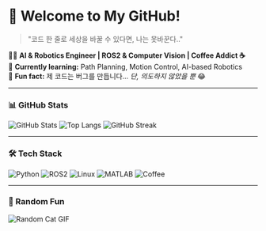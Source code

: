 # 🚀 Welcome to My GitHub!
> "코드 한 줄로 세상을 바꿀 수 있다면, 나는 못바꾼다.."  

👨‍💻 **AI & Robotics Engineer | ROS2 & Computer Vision | Coffee Addict ☕**  
🎯 **Currently learning:** Path Planning, Motion Control, AI-based Robotics  
📌 **Fun fact:** 제 코드는 버그를 만듭니다... *단, 의도하지 않았을 뿐* 😂  

---

### 📊 GitHub Stats
![GitHub Stats](https://github-readme-stats.vercel.app/api?username=YourGitHubUsername&show_icons=true&theme=tokyonight)
![Top Langs](https://github-readme-stats.vercel.app/api/top-langs/?username=YourGitHubUsername&layout=compact&theme=tokyonight)
![GitHub Streak](https://github-readme-streak-stats.herokuapp.com/?user=YourGitHubUsername&theme=tokyonight)

---

### 🛠 Tech Stack
![Python](https://img.shields.io/badge/-Python-3776AB?style=flat-square&logo=python&logoColor=white)
![ROS2](https://img.shields.io/badge/-ROS2-22314E?style=flat-square&logo=ros&logoColor=white)
![Linux](https://img.shields.io/badge/-Linux-FCC624?style=flat-square&logo=linux&logoColor=black)
![MATLAB](https://img.shields.io/badge/-MATLAB-0076A8?style=flat-square&logo=mathworks&logoColor=white)
![Coffee](https://img.shields.io/badge/-Coffee-6F4E37?style=flat-square&logo=coffee&logoColor=white)

---

### 🎯 Random Fun
![Random Cat GIF](https://cataas.com/cat/gif)  
